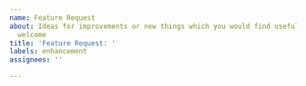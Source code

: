 ```yaml
---
name: Feature Request
about: Ideas for improvements or new things which you would find useful are always
  welcome
title: 'Feature Request: '
labels: enhancement
assignees: ''

---
```


<!--
Please make sure to:

- Describe what you would find useful
- Check if your idea was maybe already requested by searching open requests here
- Keep it to one topic per request
-->
